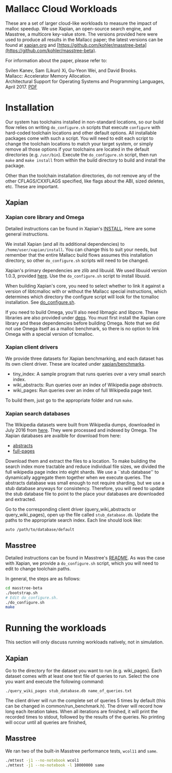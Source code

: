 Mallacc Cloud Workloads
=======================

These are a set of larger cloud-like workloads to measure the impact of malloc
speedup. We use Xapian, an open-source search engine, and Masstree, a multicore
key-value store. The versions provided here were used to produce all results in
the Mallacc paper; the latest versions can be found at
[xapian.org](https://xapian.org) and
[https://github.com/kohler/masstree-beta](https://github.com/kohler/masstree-beta).

For information about the paper, please refer to:

Svilen Kanev, Sam (Likun) Xi, Gu-Yeon Wei, and David Brooks.  
Mallacc: Accelerator Memory Allocation.  
Architectural Support for Operating Systems and Programming Languages, April 2017.
[PDF](http://www.samxi.org/papers/kanev_asplos2017.pdf)

# Installation #

Our system has toolchains installed in non-standard locations, so our build flow
relies on writing `do_configure.sh` scripts that execute `configure` with hard-coded
toolchain locations and other default options. All installable packages come
with such a script. You will need to edit each script to change the toolchain
locations to match your target system, or simply remove all those options if your
toolchains are located in the default directories (e.g. `/usr/bin`). Execute the
`do_configure.sh` script, then run `make` and `make install` from within the build
directory to build and install the package.

Other than the toolchain installation directories, do not remove any of the
other CFLAGS/CXXFLAGS specified, like flags about the ABI, sized deletes, etc.
These are important.

## Xapian ##

### Xapian core library and Omega ###

Detailed instructions can be found in Xapian's
[INSTALL](xapian/xapian-core-1.4.0/INSTALL). Here are some general instructions.

We install Xapian (and all its additional dependencies) to
`/home/user/xapian/install`. You can change this to suit your needs, but
remember that the entire Mallacc build flows assumes this installation
directory, so other `do_configure.sh` scripts will need to be changed.

Xapian's primary dependencies are zlib and libuuid. We used libuuid version
1.0.3, provided [here](xapian/deps/libuuid-1.0.3). Use the `do_configure.sh`
script to install libuuid.

When building Xapian's core, you need to select whether to link it against a
version of libtcmalloc with or without the Mallacc special instructions, which
determines which directory the configure script will look for the tcmalloc
installation.  See
[do_configure.sh](xapian/xapian-core-1.4.0/build/do_configure.sh).

If you need to build Omega, you'll also need libmagic and libpcre. These
libraries are also provided under [deps](xapian/deps). You must first install
the Xapian core library and these dependencies before building Omega. Note that
we did not use Omega itself as a malloc benchmark, so there is no option to
link Omega with a special version of tcmalloc.

### Xapian client drivers ###

We provide three datasets for Xapian benchmarking, and each dataset has its own
client driver. These are located under [xapian/benchmarks](xapian/benchmarks).

* tiny_index: A sample program that runs queries over a very small search index.
* wiki_abstracts: Run queries over an index of Wikipedia page *abstracts*.
* wiki_pages: Run queries over an index of full Wikipedia page text.

To build them, just go to the appropriate folder and run `make`.

### Xapian search databases ###

The Wikipedia datasets were built from Wikipedia dumps, downloaded in July 2016
from [here](https://dumps.wikimedia.org). They were processed and indexed by Omega.
The Xapian databases are availble for download from here:

   * [abstracts](https://storage.googleapis.com/mallacc/wiki_abstracts.tar.xz)
   * [full-pages](https://storage.googleapis.com/mallacc/wiki_pages.tar.xz)

Download them and extract the files to a location.  To make building the search
index more tractable and reduce individual file sizes, we divided the full
wikipedia page index into eight shards. We use a ``stub database'' to
dynamically aggregate them together when we execute queries. The abstracts database
was small enough to not require sharding, but we use a stub database anyways
for consistency. Therefore, you will need to update the stub database file to
point to the place your databases are downloaded and extracted.

Go to the corresponding client driver (query_wiki_abstracts or
query_wiki_pages), open up the file called `stub_database.db`. Update the
paths to the appropriate search index. Each line should look like:

```
auto /path/to/database/default
```

## Masstree ##

Detailed instructions can be found in Masstree's [README](masstree-beta/README.md).
As was the case with Xapian, we provide a `do_configure.sh` script, which you
will need to edit to change toolchain paths.

In general, the steps are as follows:

```bash
cd masstree-beta
./bootstrap.sh
# Edit do_configure.sh.
./do_configure.sh
make
```

# Running the workloads

This section will only discuss running workloads natively, not in simulation.

## Xapian ##

Go to the directory for the dataset you want to run (e.g. wiki_pages). Each
dataset comes with at least one text file of queries to run. Select the one
you want and execute the following command:

```
./query_wiki_pages stub_database.db name_of_queries.txt
```

The client driver will run the complete set of queries 5 times by default (this
can be changed in common/run_benchmark.h). The driver will record how long
each iteration takes. When all iterations are finished, it will print the
recorded times to stdout, followed by the results of the queries. No printing
will occur until all queries are finished,

## Masstree ##

We ran two of the built-in Masstree performance tests, `wcol11` and `same`.

```bash
./mttest -j1 --no-notebook wcol1
./mttest -j1 --no-notebook -l 10000000 same
```
